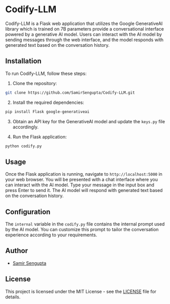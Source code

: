 
# Codify-LLM

Codify-LLM is a Flask web application that utilizes the Google GenerativeAI library which is trained on 7B parameters provide a conversational interface powered by a generative AI model. Users can interact with the AI model by sending messages through the web interface, and the model responds with generated text based on the conversation history.

## Installation

To run Codify-LLM, follow these steps:

1. Clone the repository:

```bash
git clone https://github.com/SamirSengupta/Codify-LLM.git
```

2. Install the required dependencies:

```bash
pip install Flask google-generativeai
```

3. Obtain an API key for the GenerativeAI model and update the `keys.py` file accordingly.

4. Run the Flask application:

```bash
python codify.py
```

## Usage

Once the Flask application is running, navigate to `http://localhost:5000` in your web browser. You will be presented with a chat interface where you can interact with the AI model. Type your message in the input box and press Enter to send it. The AI model will respond with generated text based on the conversation history.

## Configuration

The `internal` variable in the `codify.py` file contains the internal prompt used by the AI model. You can customize this prompt to tailor the conversation experience according to your requirements.

## Author

- [Samir Sengupta](https://github.com/SamirSengupta)

## License

This project is licensed under the MIT License - see the [LICENSE](LICENSE) file for details.
